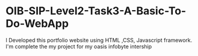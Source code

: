 # OIB-SIP-Level2-Task3-A-Basic-To-Do-WebApp
I Developed   this portfolio website using HTML ,CSS, Javascript framework. I'm complete the my project for my oasis infobyte intership
